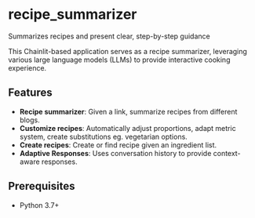 # recipe_summarizer
Summarizes recipes and present clear, step-by-step guidance


This Chainlit-based application serves as a recipe summarizer, leveraging various large language models (LLMs) to provide interactive cooking experience.

## Features

- **Recipe summarizer**: Given a link, summarize recipes from different blogs.
- **Customize recipes**: Automatically adjust proportions, adapt metric system, create substitutions eg. vegetarian options.
- **Create recipes**: Create or find recipe given an ingredient list.
- **Adaptive Responses**: Uses conversation history to provide context-aware responses.

## Prerequisites

- Python 3.7+
